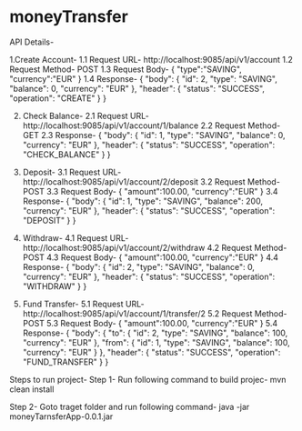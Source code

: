 # moneyTransfer

API Details-

1.Create Account-
1.1 Request URL- http://localhost:9085/api/v1/account
1.2 Request Method- POST
1.3 Request Body-
{
	"type":"SAVING",
	"currency":"EUR"
}
1.4 Response-
{
    "body": {
        "id": 2,
        "type": "SAVING",
        "balance": 0,
        "currency": "EUR"
    },
    "header": {
        "status": "SUCCESS",
        "operation": "CREATE"
    }
}

2. Check Balance-
2.1 Request URL- http://localhost:9085/api/v1/account/1/balance
2.2 Request Method- GET
2.3 Response-
{
    "body": {
        "id": 1,
        "type": "SAVING",
        "balance": 0,
        "currency": "EUR"
    },
    "header": {
        "status": "SUCCESS",
        "operation": "CHECK_BALANCE"
    }
}

3. Deposit-
3.1 Request URL- http://localhost:9085/api/v1/account/2/deposit
3.2 Request Method- POST
3.3 Request Body-
{
	"amount":100.00,
	"currency":"EUR"
}
3.4 Response-
{
    "body": {
        "id": 1,
        "type": "SAVING",
        "balance": 200,
        "currency": "EUR"
    },
    "header": {
        "status": "SUCCESS",
        "operation": "DEPOSIT"
    }
}

4. Withdraw-
4.1 Request URL- http://localhost:9085/api/v1/account/2/withdraw
4.2 Request Method- POST
4.3 Request Body-
{
	"amount":100.00,
	"currency":"EUR"
}
4.4 Response-
{
    "body": {
        "id": 2,
        "type": "SAVING",
        "balance": 0,
        "currency": "EUR"
    },
    "header": {
        "status": "SUCCESS",
        "operation": "WITHDRAW"
    }
}

5. Fund Transfer-
5.1 Request URL- http://localhost:9085/api/v1/account/1/transfer/2
5.2 Request Method- POST
5.3 Request Body-
{
	"amount":100.00,
	"currency":"EUR"
}
5.4 Response-
{
    "body": {
        "to": {
            "id": 2,
            "type": "SAVING",
            "balance": 100,
            "currency": "EUR"
        },
        "from": {
            "id": 1,
            "type": "SAVING",
            "balance": 100,
            "currency": "EUR"
        }
    },
    "header": {
        "status": "SUCCESS",
        "operation": "FUND_TRANSFER"
    }
}



Steps to run project-
Step 1-
Run following command to build projec-
mvn clean install

Step 2-
Goto traget folder and run following command-
java -jar moneyTarnsferApp-0.0.1.jar